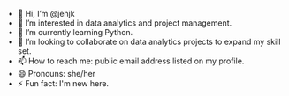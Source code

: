 - 👋 Hi, I’m @jenjk
- 👀 I’m interested in data analytics and project management.
- 🌱 I’m currently learning Python.
- 💞️ I’m looking to collaborate on data analytics projects to expand my skill set.
- 📫 How to reach me: public email address listed on my profile.
- 😄 Pronouns: she/her
- ⚡ Fun fact: I'm new here.

<!---
jenjk/jenjk is a ✨ special ✨ repository because its `README.md` (this file) appears on your GitHub profile.
You can click the Preview link to take a look at your changes.
--->
